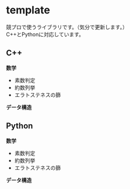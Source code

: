 # template

競プロで使うライブラリです。（気分で更新します。）
<br>
C++とPythonに対応しています。

## C++
**数学**
- 素数判定
- 約数列挙
- エラトステネスの篩

**データ構造**

## Python
**数学**
- 素数判定
- 約数列挙
- エラトステネスの篩

**データ構造**
